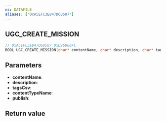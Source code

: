 ```yaml
---
ns: DATAFILE
aliases: ["0xA5EFC3E847D60507"]
---
```

## UGC_CREATE_MISSION

```c
// 0xA5EFC3E847D60507 0xD96860FC
BOOL UGC_CREATE_MISSION(char* contentName, char* description, char* tagsCsv, char* contentTypeName, BOOL publish);
```

## Parameters
* **contentName**: 
* **description**: 
* **tagsCsv**: 
* **contentTypeName**: 
* **publish**: 

## Return value
